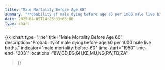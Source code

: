 ```yaml
---
title: "Male Mortality Before Age 60"
summary: "Probability of male dying before age 60 per 1000 male live births"
date: 2025-04-05T14:25:03+03:00
type: chart
---
```


{{< chart
    type="line"
    title="Male Mortality Before Age 60"
    description="Probability of male dying before age 60 per 1000 male live births."
    indicator="male-mortality-before-60"
    time-start="1950"
    time-end="2031"
    locations="BW,CD,EG,GH,KE,MU,NG,RW,TD,ZA"
>}}
